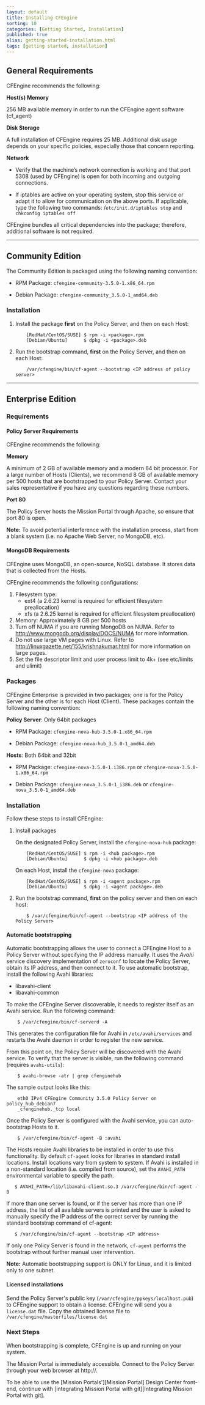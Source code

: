 ```yaml
---
layout: default
title: Installing CFEngine
sorting: 10
categories: [Getting Started, Installation]
published: true
alias: getting-started-installation.html
tags: [getting started, installation]
---
```


## General Requirements

CFEngine recommends the following:

**Host(s) Memory** 

256 MB available memory in order to run the CFEngine agent software (cf_agent)

**Disk Storage** 

A full installation of CFEngine requires 25 MB. Additional disk usage 
depends on your specific policies, especially those that concern reporting.

**Network** 

* Verify that the machine’s network connection is working and that port 5308
  (used by CFEngine) is open for both incoming and outgoing connections.

* If iptables are active on your operating system, stop this service or adapt
  it to allow for communication on the above ports. If applicable, type the
  following two commands: /`etc/init.d/iptables stop` and `chkconfig iptables
  off`

CFEngine bundles all critical dependencies into the package; therefore,
additional software is not required.

****

## Community Edition

The Community Edition is packaged using the following naming convention:

* RPM Package: `cfengine-community-3.5.0-1.x86_64.rpm`

* Debian Package: `cfengine-community_3.5.0-1_amd64.deb`

### Installation 

1. Install the package **first** on the Policy Server, and then on each Host:

    ```
        [RedHat/CentOS/SUSE] $ rpm -i <package>.rpm
        [Debian/Ubuntu]      $ dpkg -i <package>.deb
    ```

2. Run the bootstrap command, **first** on the Policy Server, and then on each
Host:

    ```
        /var/cfengine/bin/cf-agent --bootstrap <IP address of policy server>
    ```

****

## Enterprise Edition

### Requirements

#### Policy Server Requirements

CFEngine recommends the following:

**Memory** 

A minimum of 2 GB of available memory and a modern 64 bit processor. For a
large number of Hosts (Clients), we recommend 8 GB of available memory per 500
hosts that are bootstrapped to your Policy Server. Contact your sales
representative if you have any questions regarding these numbers.

**Port 80**

The Policy Server hosts the Mission Portal through Apache, so ensure that port
80 is open.

**Note:** To avoid potential interference with the installation process, start
from a blank system (i.e. no Apache Web Server, no MongoDB, etc).

#### MongoDB Requirements

CFEngine uses MongoDB, an open-source, NoSQL database. It stores data that
is collected from the Hosts.

CFEngine recommends the following configurations:

1. Filesystem type:
   - ext4 (a 2.6.23 kernel is required for efficient filesystem preallocation)
   - xfs (a 2.6.25 kernel is required for efficient filesystem preallocation)
2. Memory: Approximately 8 GB per 500 hosts
3. Turn off NUMA if you are running MongoDB on NUMA. Refer to
http://www.mongodb.org/display/DOCS/NUMA for more information.
4. Do not use large VM pages with Linux. Refer to
http://linuxgazette.net/155/krishnakumar.html for more information on large
pages.
5. Set the file descriptor limit and user process limit to 4k+ (see etc/limits
and ulimit)

### Packages

CFEngine Enterprise is provided in two packages; one is for the Policy
Server and the other is for each Host (Client). These packages contain the
following naming convention:

**Policy Server**: Only 64bit packages

* RPM Package: `cfengine-nova-hub-3.5.0-1.x86_64.rpm`

* Debian Package: `cfengine-nova-hub_3.5.0-1_amd64.deb`

**Hosts**: Both 64bit and 32bit

* RPM Package: `cfengine-nova-3.5.0-1.i386.rpm` or
  `cfengine-nova-3.5.0-1.x86_64.rpm`

* Debian Package: `cfengine-nova_3.5.0-1_i386.deb` or
  `cfengine-nova_3.5.0-1_amd64.deb`

### Installation

Follow these steps to install CFEngine:

1. Install packages

    On the designated Policy Server, install the `cfengine-nova-hub` package:

    ```
        [RedHat/CentOS/SUSE] $ rpm -i <hub package>.rpm
        [Debian/Ubuntu]      $ dpkg -i <hub package>.deb
    ```

    On each Host, install the `cfengine-nova` package:

    ```
        [RedHat/CentOS/SUSE] $ rpm -i <agent package>.rpm
        [Debian/Ubuntu]      $ dpkg -i <agent package>.deb
    ```

2. Run the bootstrap command, **first** on the policy server and then on each
host:

    ```
        $ /var/cfengine/bin/cf-agent --bootstrap <IP address of the Policy Server>
    ```

#### Automatic bootstrapping

Automatic bootstrapping allows the user to connect a CFEngine Host to a Policy
Server without specifying the IP address manually. It uses the *Avahi* service
discovery implementation of `zeroconf` to locate the Policy Server, obtain its IP
address, and then connect to it. To use automatic bootstrap, install the
following Avahi libraries:

* libavahi-client
* libavahi-common

To make the CFEngine Server discoverable, it needs to register itself as an 
Avahi service. Run the following command:

```
    $ /var/cfengine/bin/cf-serverd -A
```

This generates the configuration file for Avahi in `/etc/avahi/services` and 
restarts the Avahi daemon in order to register the new service.

From this point on, the Policy Server will be discovered with the Avahi service.
To verify that the server is visible, run the following command (requires
`avahi-utils`):

``` 
    $ avahi-browse -atr | grep cfenginehub
```

The sample output looks like this:

``` 
    eth0 IPv4 CFEngine Community 3.5.0 Policy Server on policy_hub_debian7
    _cfenginehub._tcp local
```

Once the Policy Server is configured with the Avahi service, you can
auto-bootstrap Hosts to it.

``` 
    $ /var/cfengine/bin/cf-agent -B :avahi
```

The Hosts require Avahi libraries to be installed in order to use this 
functionality. By default `cf-agent` looks for libraries in standard install 
locations. Install locations vary from system to system. If Avahi is 
installed in a non-standard location (i.e. compiled from source), set the 
`AVAHI_PATH` environmental variable to specify the path.

``` 
   $ AVAHI_PATH=/lib/libavahi-client.so.3 /var/cfengine/bin/cf-agent -B
```

If more than one server is found, or if the server has more than one IP
address, the list of all available servers is printed and the user is asked to
manually specify the IP address of the correct server by running the standard
bootstrap command of cf-agent:

``` 
   $ /var/cfengine/bin/cf-agent --bootstrap <IP address>
```

If only one Policy Server is found in the network, `cf-agent` performs the
bootstrap without further manual user intervention.

**Note:** Automatic bootstrapping support is ONLY for Linux, and it is limited
only to one subnet.

#### Licensed installations

Send the Policy Server's public key (`/var/cfengine/ppkeys/localhost.pub`) to
CFEngine support to obtain a license. CFEngine will send you a `license.dat`
file. Copy the obtained license file to
`/var/cfengine/masterfiles/license.dat`

### Next Steps

When bootstrapping is complete, CFEngine is up and running on your system.

The Mission Portal is immediately accessible. Connect to the Policy Server
through your web browser at http://<IP address of your Policy Server>.

To be able to use the [Mission Portals'][Mission Portal] Design Center
front-end, continue with [integrating Mission Portal with git][Integrating
Mission Portal with git].

